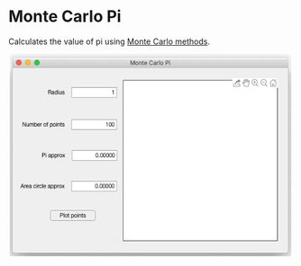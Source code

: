 # Monte Carlo Pi
Calculates the value of pi using [Monte Carlo methods](https://en.wikipedia.org/wiki/Monte_Carlo_method).

<p align="center">
    <img width="500" height="360" src="images/montecarlopi.gif">
</p>

